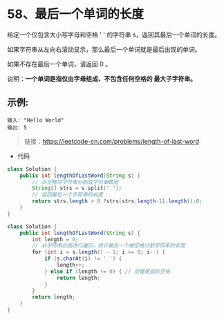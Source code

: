 # 58、最后一个单词的长度
给定一个仅包含大小写字母和空格 ' ' 的字符串 s，返回其最后一个单词的长度。

如果字符串从左向右滚动显示，那么最后一个单词就是最后出现的单词。

如果不存在最后一个单词，请返回 0 。

说明：**一个单词是指仅由字母组成、不包含任何空格的 最大子字符串。**


## 示例:
```
输入: "Hello World"
输出: 5
```
> 链接：https://leetcode-cn.com/problems/length-of-last-word

- 代码
```java
class Solution {
    public int lengthOfLastWord(String s) {
        // 以空格将字符串分割成字符串数组
        String[] strs = s.split(" ");
        // 返回最后一个字符串的长度
        return strs.length > 0 ?strs[strs.length-1].length():0;
    }
}
```

```java
class Solution {
    public int lengthOfLastWord(String s) {
        int length = 0;
        // 从字符串后面进行遍历，统计最后一个被空格分割字符串的长度
        for (int i = s.length() - 1; i >= 0; i--) {
            if (s.charAt(i) != ' ') {
                length++;
            } else if (length != 0) { // 处理尾部的空格
                return length;
            }
        }
        return length;
    }
}
```
